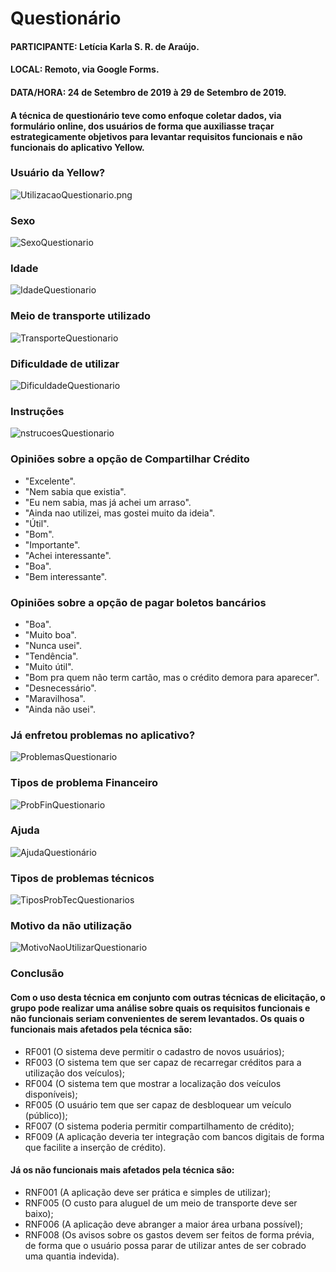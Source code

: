 # Questionário

#### PARTICIPANTE: Letícia Karla S. R. de Araújo.
#### LOCAL: Remoto, via Google Forms.
#### DATA/HORA: 24 de Setembro de 2019 à 29 de Setembro de 2019.

#### A técnica de questionário teve como enfoque coletar dados, via formulário online, dos usuários de forma que auxiliasse traçar estrategicamente objetivos para levantar requisitos funcionais e não funcionais do aplicativo Yellow. 

### Usuário da Yellow?
![UtilizacaoQuestionario.png](../../img/elicitacao/questionario/UtilizacaoQuestionario.png)
### Sexo
![SexoQuestionario](../../img/elicitacao/questionario/SexoQuestionario.png)
### Idade
![IdadeQuestionario](../../img/elicitacao/questionario/IdadeQuestionario.png)
### Meio de transporte utilizado
![TransporteQuestionario](../../img/elicitacao/questionario/TransporteQuestionario.png)
### Dificuldade de utilizar
![DificuldadeQuestionario](../../img/elicitacao/questionario/DificuldadeQuestionario.png)
### Instruções
![nstrucoesQuestionario](../../img/elicitacao/questionario/InstrucoesQuestionario.png)
### Opiniões sobre a opção de Compartilhar Crédito
* "Excelente".
* "Nem sabia que existia".
* "Eu nem sabia, mas já achei um arraso".
* "Ainda nao utilizei, mas gostei muito da ideia".
* "Útil".
* "Bom".
* "Importante".
* "Achei interessante".
* "Boa".
* "Bem interessante".

### Opiniões sobre a opção de pagar boletos bancários
* "Boa".
* "Muito boa". 
* "Nunca usei".
* "Tendência".
* "Muito útil".
* "Bom pra quem não term cartão, mas o crédito demora para aparecer".
* "Desnecessário".
* "Maravilhosa".
* "Ainda não usei".

### Já enfretou problemas no aplicativo?
![ProblemasQuestionario](../../img/elicitacao/questionario/ProblemasQuestionario.png)

### Tipos de problema Financeiro 
![ProbFinQuestionario](../../img/elicitacao/questionario/ProbFinQuestionario.png)

### Ajuda
![AjudaQuestionário](../../img/elicitacao/questionario/AjudaQuestionário.png)

### Tipos de problemas técnicos
![TiposProbTecQuestionarios](../../img/elicitacao/questionario/TiposProbTecQuestionarios.png)

### Motivo da não utilização
![MotivoNaoUtilizarQuestionario](../../img/elicitacao/questionario/MotivoNaoUtilizarQuestionario.png)

### Conclusão

#### Com o uso desta técnica em conjunto com outras técnicas de elicitação, o grupo pode realizar uma análise sobre quais os requisitos funcionais e não funcionais seriam convenientes de serem levantados. Os quais o funcionais mais afetados pela técnica são:
* RF001 (O sistema deve permitir o cadastro de novos usuários); 
* RF003 (O sistema tem que ser capaz de recarregar créditos para a utilização dos veículos);
* RF004 (O sistema tem que mostrar a localização dos veículos disponíveis);
* RF005 (O usuário tem que ser capaz de desbloquear um veículo (público));
* RF007 (O sistema poderia permitir compartilhamento de crédito); 
* RF009 (A aplicação deveria ter integração com bancos digitais de forma que facilite a inserção de crédito). 

#### Já os não funcionais mais afetados pela técnica são:
* RNF001 (A aplicação deve ser prática e simples de utilizar);
* RNF005 (O custo para aluguel de um meio de transporte deve ser baixo);
* RNF006 (A aplicação deve abranger a maior área urbana possível);
* RNF008 (Os avisos sobre os gastos devem ser feitos de forma prévia, de forma que o usuário possa parar de utilizar antes de ser cobrado uma quantia indevida).